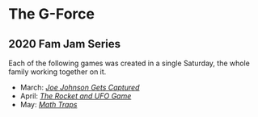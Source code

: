 # The G-Force 

## 2020 Fam Jam Series

Each of the following games was created in a single Saturday, the whole family
working together on it.

- March: [_Joe Johnson Gets Captured_](https://github.com/the-g-force/FamJam-March2020)
- April: [_The Rocket and UFO Game_](https://the-g-force.github.io/FamJam-April2020/)
- May: [_Math Traps_](https://the-g-force.github.io/FamJam-May2020/)